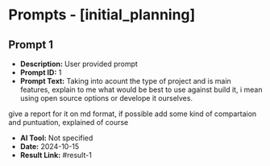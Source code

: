 # Prompts - [initial_planning]

## Prompt 1
* **Description:** User provided prompt
* **Prompt ID:** 1
* **Prompt Text:** Taking into acount the type of project and is main features, explain to me what would be best to use against build it, i mean using open source options or develope it ourselves.

give a report for it on md format, if possible add some kind of compartaion and puntuation, explained of course
* **AI Tool:** Not specified
* **Date:** 2024-10-15
* **Result Link:** #result-1

